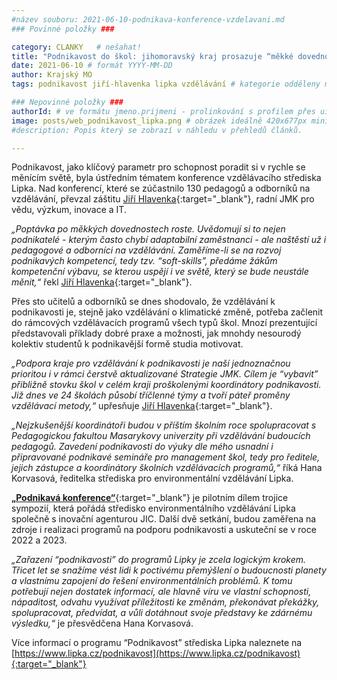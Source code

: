 ```yaml
---
#název souboru: 2021-06-10-podnikava-konference-vzdelavani.md
### Povinné položky ###

category: CLANKY   # nešahat!
title: "Podnikavost do škol: jihomoravský kraj prosazuje “měkké dovednosti” ve školních osnovách"
date: 2021-06-10 # formát YYYY-MM-DD
author: Krajský MO
tags: podnikavost jiří-hlavenka lipka vzdělávání # kategorie odděleny mezerami, např. volby zemědělství životní-prostředí piráti (viz https://jihomoravsky.pirati.cz/tags/)

### Nepovinné položky ###
authorId: # ve formátu jmeno.prijmeni - prolinkování s profilem přes uid
image: posts/web_podnikavost_lipka.png # obrázek ideálně 420x677px minifikovaný přes https://tinypng.com/
#description: Popis který se zobrazí v náhledu v přehledů článků.

---
```


Podnikavost, jako klíčový parametr pro schopnost poradit si v rychle se měnícím světě, byla ústředním tématem konference vzdělávacího střediska Lipka. Nad konferencí, které se zúčastnilo 130 pedagogů a odborníků na vzdělávání, převzal záštitu [Jiří Hlavenka](https://jihomoravsky.pirati.cz/lide/jiri-hlavenka){:target="_blank"}, radní JMK pro vědu, výzkum, inovace a IT.

*„Poptávka po měkkých dovednostech roste. Uvědomují si to nejen podnikatelé - kterým často chybí adaptabilní zaměstnanci - ale naštěstí už i pedagogové a odborníci na vzdělávání. Zaměříme-li se na rozvoj podnikavých kompetencí, tedy tzv. “soft-skills”, předáme žákům kompetenční výbavu, se kterou uspějí i ve světě, který se bude neustále měnit,“* řekl [Jiří Hlavenka](https://jihomoravsky.pirati.cz/lide/jiri-hlavenka){:target="_blank"}.

Přes sto učitelů a odborníků se dnes shodovalo, že vzdělávání k podnikavosti je, stejně jako vzdělávání o klimatické změně, potřeba začlenit do rámcových vzdělávacích programů všech typů škol. Mnozí prezentující představovali příklady dobré praxe a možnosti, jak mnohdy nesourodý kolektiv studentů k podnikavější formě studia motivovat.
 
*„Podpora kraje pro vzdělávání k podnikavosti je naší jednoznačnou prioritou i v rámci čerstvě aktualizované Strategie JMK. Cílem je “vybavit” přibližně stovku škol v celém kraji proškolenými koordinátory podnikavosti. Již dnes ve 24 školách působí tříčlenné týmy a tvoří páteř proměny vzdělávací metody,“* upřesňuje [Jiří Hlavenka](https://jihomoravsky.pirati.cz/lide/jiri-hlavenka){:target="_blank"}.
 
*„Nejzkušenější koordinátoři budou v příštím školním roce spolupracovat s Pedagogickou fakultou Masarykovy univerzity při vzdělávání budoucích pedagogů. Zavedení podnikavosti do výuky dle mého usnadní i připravované podnikavé semináře pro management škol, tedy pro ředitele, jejich zástupce a koordinátory školních vzdělávacích programů,“* říká Hana Korvasová, ředitelka střediska pro environmentální vzdělávání Lipka.

[**„Podnikavá konference“**](https://www.lipka.cz/podnikava-konference){:target="_blank"} je pilotním dílem trojice sympozií, která pořádá středisko environmentálního vzdělávání Lipka společně s inovační agenturou JIC. Další dvě setkání, budou zaměřena na zdroje i realizaci programů na podporu podnikavosti a uskuteční se v roce 2022 a 2023.
 
*„Zařazení “podnikavosti” do programů Lipky je zcela logickým krokem. Třicet let se snažíme vést lidi k poctivému přemýšlení o budoucnosti planety a vlastnímu zapojení do řešení environmentálních problémů. K tomu potřebují nejen dostatek informací, ale hlavně víru ve vlastní schopnosti, nápaditost, odvahu využívat příležitosti ke změnám, překonávat překážky, spolupracovat, předvídat, a vůli dotáhnout svoje představy ke zdárnému výsledku,“* je přesvědčena Hana Korvasová.
 
 
Více informací o programu “Podnikavost” střediska Lipka naleznete na [https://www.lipka.cz/podnikavost](https://www.lipka.cz/podnikavost){:target="_blank"}
